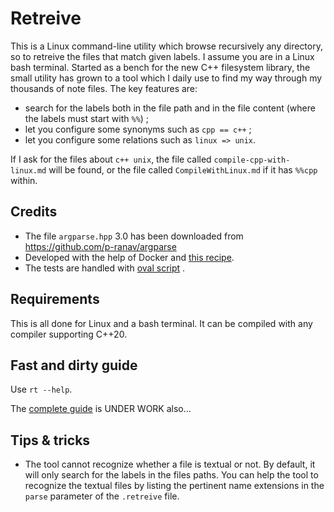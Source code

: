 
# Retreive

This is a Linux command-line utility which browse recursively any directory, so to retreive the files that match given labels. I assume you are in a Linux bash terminal. Started as a bench for the new C++ filesystem library, the small utility has grown to a tool which I daily use to find my way through my thousands of note files. The key features are:
- search for the labels both in the file path and in the file content (where the labels must start with `%%`) ;
- let you configure some synonyms such as `cpp == c++` ;
- let you configure some relations such as `linux => unix`.

If I ask for the files about `c++ unix`, the file called `compile-cpp-with-linux.md` will be found, or the file called `CompileWithLinux.md` if it has `%%cpp` within.


## Credits

- The file `argparse.hpp` 3.0 has been downloaded from https://github.com/p-ranav/argparse
- Developed with the help of Docker and [this recipe](https://github.com/chavid/DevScripts/blob/main/Cpp20/Dockerfile).
- The tests are handled with [oval script](https://github.com/chavid/DevScripts/blob/main/bin/oval.py) .


## Requirements

This is all done for Linux and a bash terminal.
It can be compiled with any compiler supporting C++20.


## Fast and dirty guide

Use `rt --help`.

The [complete guide](tests/USERGUIDE.md) is UNDER WORK also...

## Tips & tricks

- The tool cannot recognize whether a file is textual or not. By default, it will only search for the labels in the files paths. You can help the tool to recognize the textual files by listing the pertinent name extensions in the `parse` parameter of the `.retreive` file.
